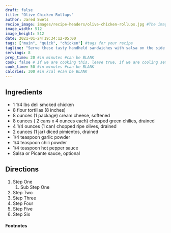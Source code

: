 ```yaml
---
draft: false
title: "Olive Chicken Rollups"
author: Jared Swets
recipe_image: images/recipe-headers/olive-chicken-rollups.jpg #The image for your recipe
image_width: 512
image_height: 512
date: 2021-01-24T19:34:12-05:00
tags: ["main", "quick", "chicken"] #tags for your recipe
tagline: "Serve these tasty handheld sandwiches with salsa on the side for dipping."
servings: 8
prep_time: 20 #in minutes #can be BLANK
cook: false # If we are cooking this, leave true, if we are cooling set to false
cook_time: 50 #in minutes #can be BLANK
calories: 300 #in kcal #can be BLANK
---
```



## Ingredients

- 1 1/4 lbs deli smoked chicken
- 8 flour tortillas (8 inches)
- 8 ounces (1 package) cream cheese, softened
- 8 ounces ( 2 cans x 4 ounces each) chopped green chilies, drained
- 4 1/4 ounces (1 can) chopped ripe olives, drained
- 2 ounces (1 jar) diced pimientos, drained
- 1/4 teaspoon garlic powder
- 1/4 teaspoon chili powder
- 1/4 teaspoon hot pepper sauce
- Salsa or Picante sauce, optional


## Directions

1. Step One
   1. Sub Step One
2. Step Two
3. Step Three
4. Step Four
5. Step Five
6. Step Six

#### Footnotes

[^1]: Footnote 1
